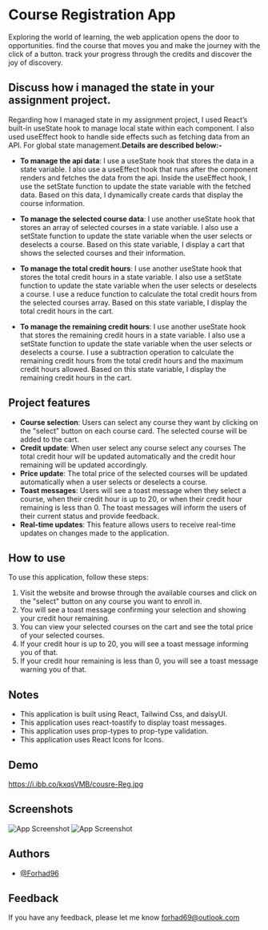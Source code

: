 
# Course Registration App
Exploring the world of learning, the web application opens the door to opportunities. find the course that moves you and make the journey with the click of a button. track your progress through the credits and discover the joy of discovery.



## Discuss how i managed the state in your assignment project.

Regarding how I managed state in my assignment project, I used React’s built-in useState hook to manage local state within each component. I also used useEffect hook to handle side effects such as fetching data from an API. For global state management.**Details are described below:-**

- **To manage the api data**: I use a useState hook that stores the data in a state variable. I also use a useEffect hook that runs after the component renders and fetches the data from the api. Inside the useEffect hook, I use the setState function to update the state variable with the fetched data. Based on this data, I dynamically create cards that display the course information.

- **To manage the selected course data**: I use another useState hook that stores an array of selected courses in a state variable. I also use a setState function to update the state variable when the user selects or deselects a course. Based on this state variable, I display a cart that shows the selected courses and their information.

- **To manage the total credit hours**: I use another useState hook that stores the total credit hours in a state variable. I also use a setState function to update the state variable when the user selects or deselects a course. I use a reduce function to calculate the total credit hours from the selected courses array. Based on this state variable, I display the total credit hours in the cart.

- **To manage the remaining credit hours**: I use another useState hook that stores the remaining credit hours in a state variable. I also use a setState function to update the state variable when the user selects or deselects a course. I use a subtraction operation to calculate the remaining credit hours from the total credit hours and the maximum credit hours allowed. Based on this state variable, I display the remaining credit hours in the cart.



## Project features

- **Course selection**: Users can select any course they want by clicking on the "select" button on each course card. The selected course will be added to the cart.
- **Credit update**: When user select any course  select any courses The total credit hour will be updated automatically and the credit hour remaining will be updated accordingly.
- **Price update**: The total price of the selected courses will be updated automatically when a user selects or deselects a course.
- **Toast messages**: Users will see a toast message when they select a course, when their credit hour is up to 20, or when their credit hour remaining is less than 0. The toast messages will inform the users of their current status and provide feedback.
- **Real-time updates**: This feature allows users to receive real-time updates on changes made to the application.


 


## How to use

To use this application, follow these steps:

1. Visit the website and browse through the available courses and click on the "select" button on any course you want to enroll in.
2. You will see a toast message confirming your selection and showing your credit hour remaining.
3. You can view your selected courses on the cart and see the total price of your selected courses.
4. If your credit hour is up to 20, you will see a toast message informing you of that.
5. If your credit hour remaining is less than 0, you will see a toast message warning you of that.


## Notes

- This application is built using React, Tailwind Css, and daisyUI.
- This application uses react-toastify to display toast messages.
- This application uses prop-types to prop-type validation.
- This application uses React Icons for Icons.




## Demo
https://i.ibb.co/kxqsVMB/cousre-Reg.jpg
## Screenshots

![App Screenshot](https://i.ibb.co/kxqsVMB/cousre-Reg.jpg)
![App Screenshot](https://i.ibb.co/3cVxmrM/Screenshot-162.png)



## Authors

- [@Forhad96](https://github.com/Forhad96)


## Feedback

If you have any feedback, please let me know forhad69@outlook.com




